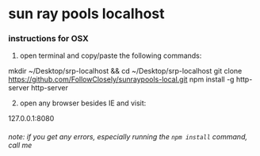 # sun ray pools localhost

### instructions for OSX

1. open terminal and copy/paste the following commands:

mkdir ~/Desktop/srp-localhost && cd ~/Desktop/srp-localhost
git clone https://github.com/FollowClosely/sunraypools-local.git
npm install -g http-server
http-server

2. open any browser besides IE and visit:

127.0.0.1:8080

###### note: if you get any errors, especially running the `npm install` command, call me
